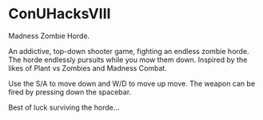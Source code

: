 # ConUHacksVIII
Madness Zombie Horde.

An addictive, top-down shooter game, fighting an endless zombie horde. The horde endlessly pursuits while you mow them down. Inspired by the likes of Plant vs Zombies and Madness Combat.

Use the S/A to move down and W/D to move up move. The weapon can be fired by pressing down the spacebar.

Best of luck surviving the horde...
